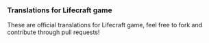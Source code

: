 ### Translations for Lifecraft game

These are official translations for Lifecraft game, feel free to fork and contribute through pull requests!